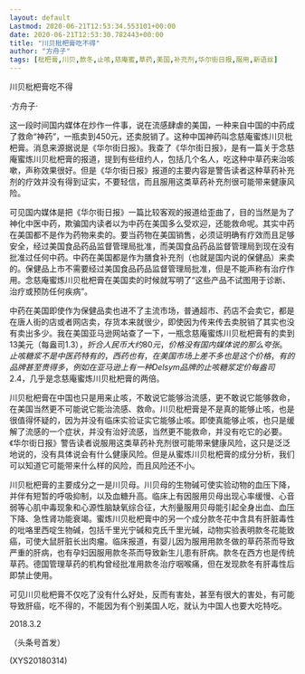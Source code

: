```yaml
---
layout: default
Lastmod: 2020-06-21T12:53:34.553101+00:00
date: 2020-06-21T12:53:30.782443+00:00
title: "川贝枇杷膏吃不得"
author: "方舟子"
tags: [枇杷膏,川贝,款冬,止咳,慈庵蜜,草药,美国,补充剂,华尔街日报,服用,新语丝]
---
```


川贝枇杷膏吃不得

·方舟子·

这一段时间国内媒体在炒作一件事，说在流感肆虐的美国，一种来自中国的中药成了救命“神药”，一瓶卖到450元，还卖脱销了。这种中国神药叫念慈庵蜜炼川贝枇杷膏。消息来源据说是《华尔街日报》。我查了《华尔街日报》，是有一篇关于念慈庵蜜炼川贝枇杷膏的报道，提到有些纽约人，包括几个名人，吃这种中草药来治咳嗽，声称效果很好。但是《华尔街日报》报道的主要内容是警告读者这种草药补充剂的疗效并没有得到证实，不要轻信，而且服用这类草药补充剂很可能带来健康风险。

可见国内媒体是把《华尔街日报》一篇比较客观的报道给歪曲了，目的当然是为了神化中医中药，欺骗国内读者以为中药在美国多么受欢迎，还能救命呢。其实中药在美国都不是作为药物来卖的。要当药物在美国销售，必须证明确有疗效而且足够安全，经过美国食品药品监督管理局批准，而美国食品药品监督管理局到现在没有批准过任何中药。中药在美国都是作为膳食补充剂（也就是国内说的保健品）来卖的。保健品上市不需要经过美国食品药品监督管理局批准，但是不能声称有治疗作用。念慈庵蜜炼川贝枇杷膏在美国卖的时候就写明了“这些产品不试图用于诊断、治疗或预防任何疾病”。

中药在美国即使作为保健品卖也进不了主流市场，普通超市、药店不会卖它，都是在唐人街的店或者网店卖，存货本来就很少，即使因为传来传去卖脱销了其实也没有卖出多少。我在美国亚马逊网站查了一下，一瓶念慈庵蜜炼川贝枇杷膏有的卖到13美元（每盎司$1.3），折合人民币大约80元，价格没有国内媒体说的那么夸张。止咳糖浆不是中医药特有的，西药也有，在美国市场上差不多也是这个价格，有的品牌甚至贵得多，例如在亚马逊上有一种Delsym品牌的止咳糖浆定价每盎司$2.4，几乎是念慈庵蜜炼川贝枇杷膏的两倍。

川贝枇杷膏在中国也只是用来止咳，不敢说它能够治流感，更不敢说它能够救命，在美国当然更不可能说它能治流感、救命。川贝枇杷膏是不是真的能够止咳，也是很值得怀疑的，因为并没有临床实验证实它能够止咳。即使真能够止咳，也只是缓解了流感的一个症状，并没有治好流感，当然更不能救命，并没有吃它的必要。《华尔街日报》警告读者说服用这类草药补充剂很可能带来健康风险，这只是泛泛地说的，没有具体说会有什么健康风险。但是从蜜炼川贝枇杷膏的成分分析，我们可以知道它可能带来什么样的风险，而且风险还不小。

川贝枇杷膏的主要成分之一是川贝母。川贝母的生物碱可使实验动物的血压下降，并伴有短暂的呼吸抑制，以及血糖升高。临床上有因服用贝母出现心率缓慢、心音弱等心肌中毒现象和心源性脑缺氧综合征，大剂量服用贝母能引起全身出血、血压下降、急性肾功能衰竭。蜜炼川贝枇杷膏中的另一个成分款冬花中含具有肝脏毒性的吡咯里西啶生物碱，包括千里光宁碱和克氏千里光碱，动物实验表明款冬花能致癌，可使大鼠肝脏长出肉瘤。临床报道，有婴儿因为服用用款冬做的草药茶而导致严重的肝病，也有孕妇因服用款冬茶而导致新生儿患有肝病。款冬在西方也是传统草药。德国管理草药的机构曾经批准用款冬治疗咽喉痛，但在发现款冬有肝毒性后即禁止使用。

可见川贝枇杷膏不仅吃了没有什么好处，反而有害处，甚至有很大的害处，有可能导致肝癌，吃不得的，不能因为有个别美国人吃，就认为中国人也要大吃特吃。

2018.3.2

（头条号首发）

(XYS20180314)


